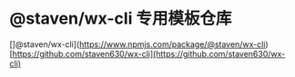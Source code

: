 # @staven/wx-cli 专用模板仓库

[]@staven/wx-cli](https://www.npmjs.com/package/@staven/wx-cli)
[https://github.com/staven630/wx-cli](https://github.com/staven630/wx-cli)
